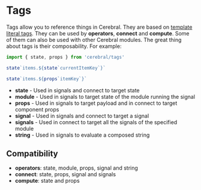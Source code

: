 # Tags

Tags allow you to reference things in Cerebral. They are based on [template literal tags](https://developer.mozilla.org/en-US/docs/Web/JavaScript/Reference/Template_literals#Tagged_template_literals). They can be used by **operators**, **connect** and **compute**. Some of them can also be used with other Cerebral modules. The great thing about tags is their composability. For example:

```js
import { state, props } from 'cerebral/tags'

state`items.${state`currentItemKey`}`

state`items.${props`itemKey`}`
```

* **state** - Used in signals and connect to target state
* **module** - Used in signals to target state of the module running the signal
* **props** - Used in signals to target payload and in connect to target component props
* **signal** - Used in signals and connect to target a signal
* **signals** - Used in connect to target all the signals of the specified module
* **string** - Used in signals to evaluate a composed string

## Compatibility

* **operators**: state, module, props, signal and string
* **connect**: state, props, signal and signals
* **compute**: state and props
